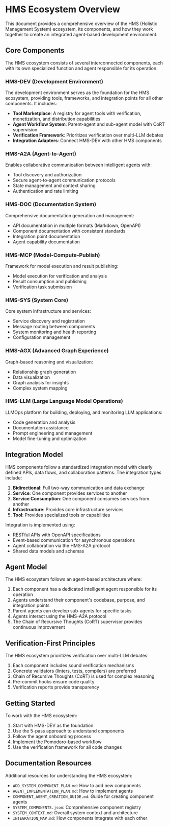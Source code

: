 # HMS Ecosystem Overview

This document provides a comprehensive overview of the HMS (Holistic Management System) ecosystem, its components, and how they work together to create an integrated agent-based development environment.

## Core Components

The HMS ecosystem consists of several interconnected components, each with its own specialized function and agent responsible for its operation.

### HMS-DEV (Development Environment)

The development environment serves as the foundation for the HMS ecosystem, providing tools, frameworks, and integration points for all other components. It includes:

- **Tool Marketplace**: A registry for agent tools with verification, monetization, and distribution capabilities
- **Agent Workflow System**: Parent-agent and sub-agent model with CoRT supervision
- **Verification Framework**: Prioritizes verification over multi-LLM debates
- **Integration Adapters**: Connect HMS-DEV with other HMS components

### HMS-A2A (Agent-to-Agent)

Enables collaborative communication between intelligent agents with:

- Tool discovery and authorization
- Secure agent-to-agent communication protocols
- State management and context sharing
- Authentication and rate limiting

### HMS-DOC (Documentation System)

Comprehensive documentation generation and management:

- API documentation in multiple formats (Markdown, OpenAPI)
- Component documentation with consistent standards
- Integration point documentation
- Agent capability documentation

### HMS-MCP (Model-Compute-Publish)

Framework for model execution and result publishing:

- Model execution for verification and analysis
- Result consumption and publishing
- Verification task submission

### HMS-SYS (System Core)

Core system infrastructure and services:

- Service discovery and registration
- Message routing between components
- System monitoring and health reporting
- Configuration management

### HMS-AGX (Advanced Graph Experience)

Graph-based reasoning and visualization:

- Relationship graph generation
- Data visualization
- Graph analysis for insights
- Complex system mapping

### HMS-LLM (Large Language Model Operations)

LLMOps platform for building, deploying, and monitoring LLM applications:

- Code generation and analysis
- Documentation assistance
- Prompt engineering and management
- Model fine-tuning and optimization

## Integration Model

HMS components follow a standardized integration model with clearly defined APIs, data flows, and collaboration patterns. The integration types include:

1. **Bidirectional**: Full two-way communication and data exchange
2. **Service**: One component provides services to another
3. **Service Consumption**: One component consumes services from another
4. **Infrastructure**: Provides core infrastructure services
5. **Tool**: Provides specialized tools or capabilities

Integration is implemented using:
- RESTful APIs with OpenAPI specifications
- Event-based communication for asynchronous operations
- Agent collaboration via the HMS-A2A protocol
- Shared data models and schemas

## Agent Model

The HMS ecosystem follows an agent-based architecture where:

1. Each component has a dedicated intelligent agent responsible for its operation
2. Agents understand their component's codebase, purpose, and integration points
3. Parent agents can develop sub-agents for specific tasks
4. Agents interact using the HMS-A2A protocol
5. The Chain of Recursive Thoughts (CoRT) supervisor provides continuous improvement

## Verification-First Principles

The HMS ecosystem prioritizes verification over multi-LLM debates:

1. Each component includes sound verification mechanisms
2. Concrete validators (linters, tests, compilers) are preferred
3. Chain of Recursive Thoughts (CoRT) is used for complex reasoning
4. Pre-commit hooks ensure code quality
5. Verification reports provide transparency

## Getting Started

To work with the HMS ecosystem:

1. Start with HMS-DEV as the foundation
2. Use the 5-pass approach to understand components
3. Follow the agent onboarding process
4. Implement the Pomodoro-based workflow
5. Use the verification framework for all code changes

## Documentation Resources

Additional resources for understanding the HMS ecosystem:

- `ADD_SYSTEM_COMPONENT_PLAN.md`: How to add new components
- `AGENT_IMPLEMENTATION_PLAN.md`: How to implement agents
- `COMPONENT_AGENT_CREATION_GUIDE.md`: Guide for creating component agents
- `SYSTEM_COMPONENTS.json`: Comprehensive component registry
- `SYSTEM_CONTEXT.md`: Overall system context and architecture
- `INTEGRATION_MAP.md`: How components integrate with each other